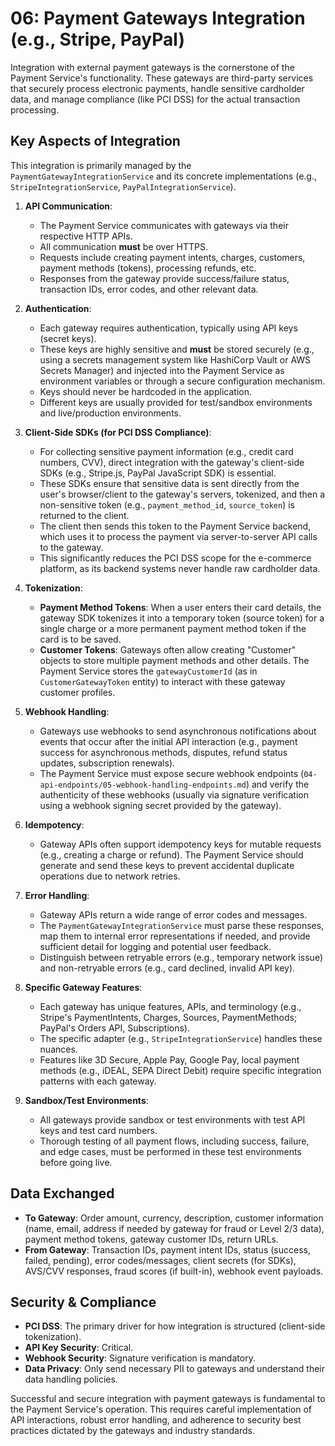 # 06: Payment Gateways Integration (e.g., Stripe, PayPal)

Integration with external payment gateways is the cornerstone of the Payment Service's functionality. These gateways are third-party services that securely process electronic payments, handle sensitive cardholder data, and manage compliance (like PCI DSS) for the actual transaction processing.

## Key Aspects of Integration

This integration is primarily managed by the `PaymentGatewayIntegrationService` and its concrete implementations (e.g., `StripeIntegrationService`, `PayPalIntegrationService`).

1.  **API Communication**: 
    *   The Payment Service communicates with gateways via their respective HTTP APIs.
    *   All communication **must** be over HTTPS.
    *   Requests include creating payment intents, charges, customers, payment methods (tokens), processing refunds, etc.
    *   Responses from the gateway provide success/failure status, transaction IDs, error codes, and other relevant data.

2.  **Authentication**: 
    *   Each gateway requires authentication, typically using API keys (secret keys).
    *   These keys are highly sensitive and **must** be stored securely (e.g., using a secrets management system like HashiCorp Vault or AWS Secrets Manager) and injected into the Payment Service as environment variables or through a secure configuration mechanism.
    *   Keys should never be hardcoded in the application.
    *   Different keys are usually provided for test/sandbox environments and live/production environments.

3.  **Client-Side SDKs (for PCI DSS Compliance)**:
    *   For collecting sensitive payment information (e.g., credit card numbers, CVV), direct integration with the gateway's client-side SDKs (e.g., Stripe.js, PayPal JavaScript SDK) is essential.
    *   These SDKs ensure that sensitive data is sent directly from the user's browser/client to the gateway's servers, tokenized, and then a non-sensitive token (e.g., `payment_method_id`, `source_token`) is returned to the client.
    *   The client then sends this token to the Payment Service backend, which uses it to process the payment via server-to-server API calls to the gateway.
    *   This significantly reduces the PCI DSS scope for the e-commerce platform, as its backend systems never handle raw cardholder data.

4.  **Tokenization**: 
    *   **Payment Method Tokens**: When a user enters their card details, the gateway SDK tokenizes it into a temporary token (source token) for a single charge or a more permanent payment method token if the card is to be saved.
    *   **Customer Tokens**: Gateways often allow creating "Customer" objects to store multiple payment methods and other details. The Payment Service stores the `gatewayCustomerId` (as in `CustomerGatewayToken` entity) to interact with these gateway customer profiles.

5.  **Webhook Handling**: 
    *   Gateways use webhooks to send asynchronous notifications about events that occur after the initial API interaction (e.g., payment success for asynchronous methods, disputes, refund status updates, subscription renewals).
    *   The Payment Service must expose secure webhook endpoints (`04-api-endpoints/05-webhook-handling-endpoints.md`) and verify the authenticity of these webhooks (usually via signature verification using a webhook signing secret provided by the gateway).

6.  **Idempotency**: 
    *   Gateway APIs often support idempotency keys for mutable requests (e.g., creating a charge or refund). The Payment Service should generate and send these keys to prevent accidental duplicate operations due to network retries.

7.  **Error Handling**: 
    *   Gateway APIs return a wide range of error codes and messages.
    *   The `PaymentGatewayIntegrationService` must parse these responses, map them to internal error representations if needed, and provide sufficient detail for logging and potential user feedback.
    *   Distinguish between retryable errors (e.g., temporary network issue) and non-retryable errors (e.g., card declined, invalid API key).

8.  **Specific Gateway Features**: 
    *   Each gateway has unique features, APIs, and terminology (e.g., Stripe's PaymentIntents, Charges, Sources, PaymentMethods; PayPal's Orders API, Subscriptions).
    *   The specific adapter (e.g., `StripeIntegrationService`) handles these nuances.
    *   Features like 3D Secure, Apple Pay, Google Pay, local payment methods (e.g., iDEAL, SEPA Direct Debit) require specific integration patterns with each gateway.

9.  **Sandbox/Test Environments**: 
    *   All gateways provide sandbox or test environments with test API keys and test card numbers.
    *   Thorough testing of all payment flows, including success, failure, and edge cases, must be performed in these test environments before going live.

## Data Exchanged

*   **To Gateway**: Order amount, currency, description, customer information (name, email, address if needed by gateway for fraud or Level 2/3 data), payment method tokens, gateway customer IDs, return URLs.
*   **From Gateway**: Transaction IDs, payment intent IDs, status (success, failed, pending), error codes/messages, client secrets (for SDKs), AVS/CVV responses, fraud scores (if built-in), webhook event payloads.

## Security & Compliance

*   **PCI DSS**: The primary driver for how integration is structured (client-side tokenization).
*   **API Key Security**: Critical.
*   **Webhook Security**: Signature verification is mandatory.
*   **Data Privacy**: Only send necessary PII to gateways and understand their data handling policies.

Successful and secure integration with payment gateways is fundamental to the Payment Service's operation. This requires careful implementation of API interactions, robust error handling, and adherence to security best practices dictated by the gateways and industry standards.
